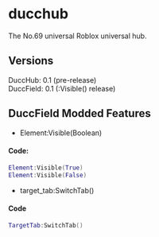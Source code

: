 # ducchub
The No.69 universal Roblox universal hub.

## Versions
DuccHub: 0.1 (pre-release)<br>
DuccField: 0.1 (:Visible() release)

## DuccField Modded Features
- Element:Visible(Boolean)
#### Code:
```lua
Element:Visible(True)
Element:Visible(False)
```


- target_tab:SwitchTab()
#### Code
```lua
TargetTab:SwitchTab()
```
